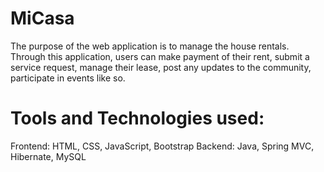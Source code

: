 # MiCasa
The purpose of the web application is to manage the house rentals. 
Through this application, users can make payment of their rent, submit a service request, manage their lease, post any updates to the community, participate in events like so. 

# Tools and Technologies used:
Frontend: HTML, CSS, JavaScript, Bootstrap
Backend: Java, Spring MVC, Hibernate, MySQL
